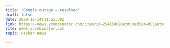 ```yaml
---
title: "Google outage – resolved"
draft: false
date: 2020-12-14T11:51:30Z
link: https://news.ycombinator.com/item?id=25415989&utm_medium=RSS&utm_source=hune
site: news.ycombinator.com
topic: Hacker News  

---
```

